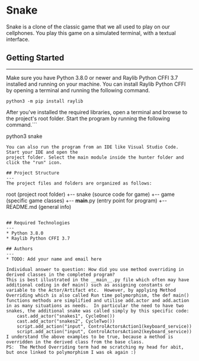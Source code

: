# Snake
Snake is a clone of the classic game that we all used to play on our cellphones. You play this game 
on a simulated terminal, with a textual interface.

## Getting Started
---
Make sure you have Python 3.8.0 or newer and Raylib Python CFFI 3.7 installed and running on your machine. You can install Raylib Python CFFI by opening a terminal and running the following command.
```
python3 -m pip install raylib
```
After you've installed the required libraries, open a terminal and browse to the project's root folder. Start the program by running the following command.```

python3 snake 
```
You can also run the program from an IDE like Visual Studio Code. Start your IDE and open the 
project folder. Select the main module inside the hunter folder and click the "run" icon.

## Project Structure
---
The project files and folders are organized as follows:
```
root                    (project root folder)
+-- snake               (source code for game)
  +-- game              (specific game classes)
  +-- __main__.py       (entry point for program)
+-- README.md           (general info)
```

## Required Technologies
---
* Python 3.8.0
* Raylib Python CFFI 3.7

## Authors
---
* TODO: Add your name and email here

Individual answer to question: How did you use method overriding in derived classes in the completed program?
This is best illustrated in the __main__.py file which often may have additional coding in def main() such as assigning constants or variable to the Actor/Artifact etc.  However, by applying Method Overriding which is also called Run time polymorphism, the def main() functions methods are simplified and utilise add.actor and add.action in as many situations as needs.  In particular the need to have two snakes, the additional snake was called simply by this specific code:
    cast.add_actor("snakes1", CycleOne())
    cast.add_actor("snakes2", CycleTwo())
    script.add_action("input", ControlActorsAction1(keyboard_service))
    script.add_action("input", ControlActorsAction2(keyboard_service))
I understand the above examples to be true, because a method is overridden in the derived class from the base class.
PS:  The Method Overriding term had me scratching my head for abit, but once linked to polymorphism I was ok again :)
